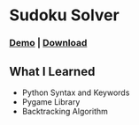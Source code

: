 # Sudoku Solver

### [Demo](https://www.youtube.com/watch?v=3UygRwpKiEU) | [Download](https://clabounty.itch.io/sudoku-solver)

## What I Learned
- Python Syntax and Keywords
- Pygame Library
- Backtracking Algorithm
